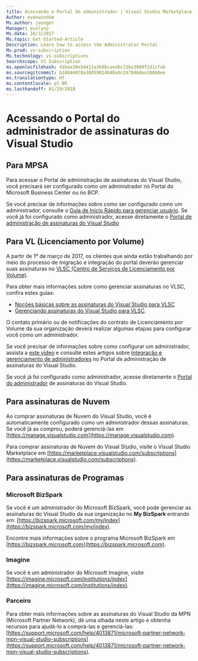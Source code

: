 ```yaml
---
title: Acessando o Portal do administrador | Visual Studio Marketplace
Author: evanwindom
Ms.author: jaunger
Manager: evelynp
Ms.date: 10/3/2017
Ms.topic: Get-Started-Article
Description: Learn how to access the Administrator Portal
Ms.prod: vs-subscription
Ms.technology: vs-subscriptions
Searchscope: VS Subscription
ms.openlocfilehash: 41bee30e54411a3b9bcaed6c72be3909f2d1cfab
ms.sourcegitcommit: b18844078a30d59014b48a9c247848dea188b0ee
ms.translationtype: HT
ms.contentlocale: pt-BR
ms.lasthandoff: 01/29/2018
---
```

# <a name="accessing-the-visual-studio-subscriptions-administrator-portal"></a>Acessando o Portal do administrador de assinaturas do Visual Studio
## <a name="for-mpsa"></a>Para MPSA
Para acessar o Portal de administração de assinaturas do Visual Studio, você precisará ser configurado como um administrador no Portal do Microsoft Business Center ou no BCP. 

Se você precisar de informações sobre como ser configurado como um administrador, consulte o [Guia de Início Rápido para gerenciar usuário](https://mvlc.blob.core.windows.net/en-us/MVLC_QS_Manage_Users.pdf). Se você já foi configurado como administrador, acesse diretamente o [Portal de administração de assinaturas do Visual Studio](https://manage.visualstudio.com)

## <a name="for-volume-licensing-vl"></a>Para VL (Licenciamento por Volume)
A partir de 1º de março de 2017, os clientes que ainda estão trabalhando por meio do processo de migração e integração do portal deverão gerenciar suas assinaturas no [VLSC (Centro de Serviços de Licenciamento por Volume)](https://www.microsoft.com/Licensing/servicecenter/default.aspx). 

Para obter mais informações sobre como gerenciar assinaturas no VLSC, confira estes guias:
- [Noções básicas sobre as assinaturas do Visual Studio para VLSC](https://www.visualstudio.com/wp-content/uploads/2016/11/Understanding-Visual-Studio-Subscriptions-Administration-Guide-for-VLSC.pdf)  
- [Gerenciando assinaturas do Visual Studio para VLSC](https://www.visualstudio.com/wp-content/uploads/2016/11/Managing-Visual-Studio-Subscriptions-Administration-Guide-for-VLSC.pdf). 

O contato primário ou de notificações do contrato de Licenciamento por Volume da sua organização deverá realizar algumas etapas para configurar você como um administrador. 

Se você precisar de informações sobre como configurar um administrador, assista a [este vídeo](https://channel9.msdn.com/Series/Visual-Studio-Subscriptions-Administration/Onboarding-your-organization-to-the-new-Visual-Studio-Subscription-Administration-Portal-and-setting) e consulte estes artigos sobre [Integração e gerenciamento de administradores](https://go.microsoft.com/fwlink/?linkid=839391) no Portal de administração de assinaturas do Visual Studio. 

Se você já foi configurado como administrador, acesse diretamente o [Portal do administrador](https://manage.visualstudio.com) de assinaturas do Visual Studio.

## <a name="for-cloud-subscriptions"></a>Para assinaturas de Nuvem
Ao comprar assinaturas de Nuvem do Visual Studio, você é automaticamente configurado como um administrador dessas assinaturas.  Se você já as comprou, poderá gerenciá-las em [https://manage.visualstudio.com](https://manage.visualstudio.com).

Para comprar assinaturas de Nuvem do Visual Studio, visite o Visual Studio Marketplace em [https://marketplace.visualstudio.com/subscriptions](https://marketplace.visualstudio.com/subscriptions).


## <a name="for-programs-subscriptions"></a>Para assinaturas de Programas

### <a name="microsoft-bizspark"></a>Microsoft BizSpark
Se você é um administrador do Microsoft BizSpark, você pode gerenciar as assinaturas do Visual Studio da sua organização no **My BizSpark** entrando em: [https://bizspark.microsoft.com/my/index](https://bizspark.microsoft.com/my/index).

Encontre mais informações sobre o programa Microsoft BizSpark em [https://bizspark.microsoft.com](https://bizspark.microsoft.com).


### <a name="imagine"></a>Imagine
Se você é um administrador do Microsoft Imagine, visite [https://imagine.microsoft.com/institutions/index](https://imagine.microsoft.com/institutions/index).


### <a name="partner"></a>Parceiro
Para obter mais informações sobre as assinaturas do Visual Studio da MPN (Microsoft Partner Network), dê uma olhada neste artigo e obtenha recursos para ajudá-lo a comprá-las e gerenciá-las: [https://support.microsoft.com/help/4013871/microsoft-partner-network-mpn-visual-studio-subscriptions](https://support.microsoft.com/help/4013871/microsoft-partner-network-mpn-visual-studio-subscriptions).
